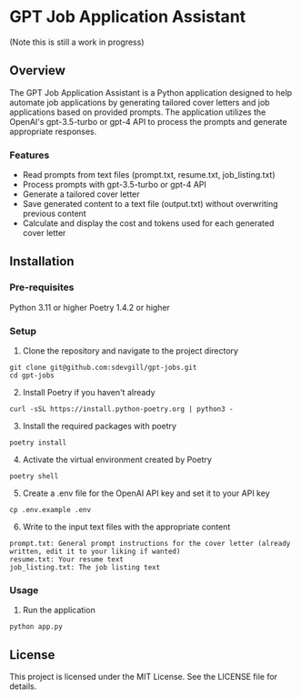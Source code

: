# GPT Job Application Assistant

(Note this is still a work in progress)

## Overview

The GPT Job Application Assistant is a Python application designed to help automate job applications by generating tailored cover letters and job applications based on provided prompts. The application utilizes the OpenAI's gpt-3.5-turbo or gpt-4 API to process the prompts and generate appropriate responses.

### Features

- Read prompts from text files (prompt.txt, resume.txt, job_listing.txt)
- Process prompts with gpt-3.5-turbo or gpt-4 API
- Generate a tailored cover letter
- Save generated content to a text file (output.txt) without overwriting previous content
- Calculate and display the cost and tokens used for each generated cover letter

## Installation

### Pre-requisites

Python 3.11 or higher
Poetry 1.4.2 or higher

### Setup

1. Clone the repository and navigate to the project directory

```
git clone git@github.com:sdevgill/gpt-jobs.git
cd gpt-jobs
```

2. Install Poetry if you haven't already

```
curl -sSL https://install.python-poetry.org | python3 -
```

3. Install the required packages with poetry

```
poetry install
```

4. Activate the virtual environment created by Poetry

```
poetry shell
```

5. Create a .env file for the OpenAI API key and set it to your API key

```
cp .env.example .env
```

6. Write to the input text files with the appropriate content

```
prompt.txt: General prompt instructions for the cover letter (already written, edit it to your liking if wanted)
resume.txt: Your resume text
job_listing.txt: The job listing text
```

### Usage

1. Run the application

```
python app.py
```

## License

This project is licensed under the MIT License. See the LICENSE file for details.
